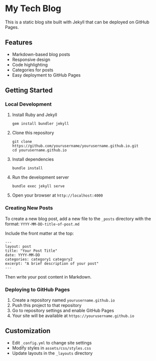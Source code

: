 # My Tech Blog

This is a static blog site built with Jekyll that can be deployed on GitHub Pages.

## Features

- Markdown-based blog posts
- Responsive design
- Code highlighting
- Categories for posts
- Easy deployment to GitHub Pages

## Getting Started

### Local Development

1. Install Ruby and Jekyll 
   ```
   gem install bundler jekyll
   ```

2. Clone this repository
   ```
   git clone https://github.com/yourusername/yourusername.github.io.git
   cd yourusername.github.io
   ```

3. Install dependencies
   ```
   bundle install
   ```

4. Run the development server
   ```
   bundle exec jekyll serve
   ```

5. Open your browser at `http://localhost:4000`

### Creating New Posts

To create a new blog post, add a new file to the `_posts` directory with the format:
`YYYY-MM-DD-title-of-post.md`

Include the front matter at the top:

```
---
layout: post
title: "Your Post Title"
date: YYYY-MM-DD
categories: category1 category2
excerpt: "A brief description of your post"
---
```

Then write your post content in Markdown.

### Deploying to GitHub Pages

1. Create a repository named `yourusername.github.io`
2. Push this project to that repository
3. Go to repository settings and enable GitHub Pages
4. Your site will be available at `https://yourusername.github.io`

## Customization

- Edit `_config.yml` to change site settings
- Modify styles in `assets/css/styles.css`
- Update layouts in the `_layouts` directory
